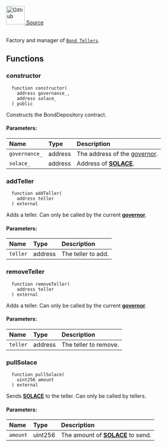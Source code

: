 <a href="https://github.com/solace-fi/solace-core/blob/main/contracts/bonds/BondDepository.sol"><img src="/img/github.svg" alt="Github" width="50px"/> Source</a><br/><br/>

Factory and manager of [`Bond Tellers`](./BondTellerBase).


## Functions
### constructor
```solidity
  function constructor(
    address governance_,
    address solace_
  ) public
```
Constructs the BondDepository contract.


#### Parameters:
| Name | Type | Description                                                          |
| :--- | :--- | :------------------------------------------------------------------- |
|`governance_` | address | The address of the [governor](/docs/protocol/governance).
|`solace_` | address | Address of [**SOLACE**](./../SOLACE).

### addTeller
```solidity
  function addTeller(
    address teller
  ) external
```
Adds a teller.
Can only be called by the current [**governor**](/docs/protocol/governance).


#### Parameters:
| Name | Type | Description                                                          |
| :--- | :--- | :------------------------------------------------------------------- |
|`teller` | address | The teller to add.

### removeTeller
```solidity
  function removeTeller(
    address teller
  ) external
```
Adds a teller.
Can only be called by the current [**governor**](/docs/protocol/governance).


#### Parameters:
| Name | Type | Description                                                          |
| :--- | :--- | :------------------------------------------------------------------- |
|`teller` | address | The teller to remove.

### pullSolace
```solidity
  function pullSolace(
    uint256 amount
  ) external
```
Sends [**SOLACE**](./../SOLACE) to the teller.
Can only be called by tellers.


#### Parameters:
| Name | Type | Description                                                          |
| :--- | :--- | :------------------------------------------------------------------- |
|`amount` | uint256 | The amount of [**SOLACE**](./../SOLACE) to send.

